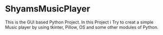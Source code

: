 # ShyamsMusicPlayer
This is the GUI based Python Project. In this Project i Try to creat a simple Music player by using tkinter, Pillow, OS and some other modules of Python.
